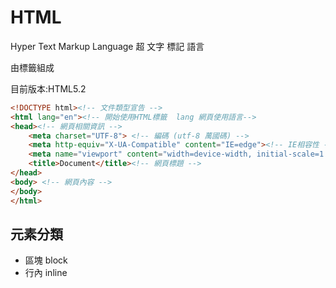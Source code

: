 # HTML

Hyper Text Markup Language
超    文字 標記    語言

由標籤組成

目前版本:HTML5.2

```html
<!DOCTYPE html><!-- 文件類型宣告 -->
<html lang="en"><!-- 開始使用HTML標籤  lang 網頁使用語言-->
<head><!-- 網頁相關資訊 -->
    <meta charset="UTF-8"> <!-- 編碼 (utf-8 萬國碼) -->
    <meta http-equiv="X-UA-Compatible" content="IE=edge"><!-- IE相容性 -->
    <meta name="viewport" content="width=device-width, initial-scale=1.0"><!-- RWD設定 -->
    <title>Document</title><!-- 網頁標題 -->
</head>
<body> <!-- 網頁內容 -->
</body>
</html>
```

## 元素分類

- 區塊 block
- 行內 inline
